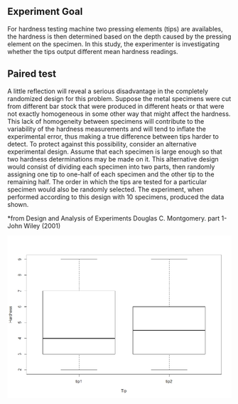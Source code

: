 ## Experiment Goal
For hardness testing machine two pressing elements (tips) are availables, the hardness is then determined based on the depth caused by the pressing element on the specimen.
In this study, the experimenter is  investigating whether the tips output different mean hardness readings.

## Paired test
A little reflection will reveal a serious disadvantage in the completely randomized design for this problem. Suppose the metal specimens were cut from different bar stock that were produced in different heats or that were not exactly homogeneous in some other way that might affect the hardness. This lack of homogeneity between specimens will contribute to the variability of the hardness measurements and will tend to inflate the experimental error, thus making a true difference between tips harder to detect. To protect against this possibility, consider an alternative experimental design. Assume that each specimen is large enough so that two hardness determinations may be made on it. This alternative design would consist of dividing each specimen into two parts, then randomly assigning one tip to one-half of each specimen and the other tip to the remaining half. The order in which the tips are tested for a particular specimen would also be randomly selected. The experiment, when performed according to this design with 10 specimens, produced the data shown.

*from Design and Analysis of Experiments Douglas C. Montgomery. part 1-John Wiley (2001)

![](./assets/images/paired_plot.jpeg)